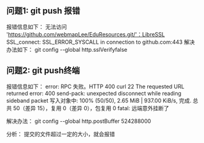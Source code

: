 ## 问题1: git push 报错
报错信息如下：
无法访问 'https://github.com/webmapLee/EduResources.git/'：LibreSSL SSL_connect: SSL_ERROR_SYSCALL in connection to github.com:443
解决办法如下：
git config --global http.sslVerifyfalse

## 问题2: git push终端
报错信息如下：
error: RPC 失败。HTTP 400 curl 22 The requested URL returned error: 400
send-pack: unexpected disconnect while reading sideband packet
写入对象中: 100% (50/50), 2.65 MiB | 937.00 KiB/s, 完成.
总共 50（差异 15），复用 0（差异 0），包复用 0
fatal: 远端意外挂断了

解决办法：
git config --global http.postBuffer 524288000

分析：
提交的文件超过一定的大小，就会报错
